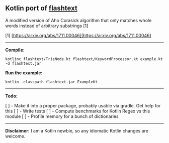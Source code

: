 Kotlin port of [flashtext](https://github.com/vi3k6i5/flashtext/)
---

A modified version of Aho Corasick algorithm that only matches whole words instead of arbitrary substrings [1]

[1] [https://arxiv.org/abs/1711.00046](https://arxiv.org/abs/1711.00046)

---

**Compile:**

```
kotlinc flashtext/TrieNode.kt flashtext/KeywordProcessor.kt example.kt -d flashtext.jar
```

**Run the example:**

```
kotlin -classpath flashtext.jar ExampleKt
```

---

**Todo:**

[ ] - Make it into a proper package, probably usable via gradle. Get help for this
[ ] - Write tests
[ ] - Compute benchmarks for Kotlin Regex vs this module
[ ] - Profile memory for a bunch of dictionaries

----

**Disclaimer:** I am a Kotlin newbie, so any idiomatic Kotlin changes are welcome.

